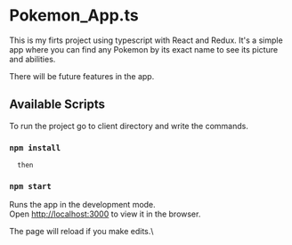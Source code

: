 # Pokemon_App.ts

This is my firts project using typescript with React and Redux. It's a simple app where you can find any Pokemon by its exact name to see its picture and abilities.

There will be future features in the app.


## Available Scripts

To run the project go to client directory and write the commands.

### `npm install` 

      then

### `npm start`

Runs the app in the development mode.\
Open [http://localhost:3000](http://localhost:3000) to view it in the browser.

The page will reload if you make edits.\



